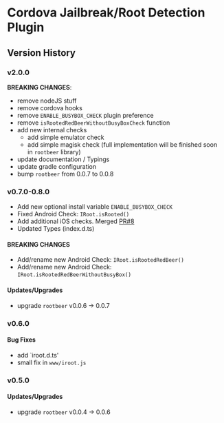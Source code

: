 # Cordova Jailbreak/Root Detection Plugin

## Version History

### v2.0.0

**BREAKING CHANGES**:

- remove nodeJS stuff
- remove cordova hooks
- remove `ENABLE_BUSYBOX_CHECK` plugin preference
- remove `isRootedRedBeerWithoutBusyBoxCheck` function
- add new internal checks
    - add simple emulator check
    - add simple magisk check (full implementation will be finished soon in `rootbeer` library)
- update documentation / Typings
- update gradle configuration
- bump `rootbeer` from 0.0.7 to 0.0.8


### v0.7.0-0.8.0

+ Add new optional install variable `ENABLE_BUSYBOX_CHECK`
+ Fixed Android Check: `IRoot.isRooted()`
+ Add additional iOS checks. Merged [PR#8](https://github.com/WuglyakBolgoink/cordova-plugin-iroot/pull/8)
+ Updated Types (index.d.ts)

#### BREAKING CHANGES

+ Add/rename new Android Check: `IRoot.isRootedRedBeer()`
+ Add/rename new Android Check: `IRoot.isRootedRedBeerWithoutBusyBox()`

#### Updates/Upgrades

* upgrade `rootbeer` v0.0.6 -> 0.0.7


### v0.6.0

#### Bug Fixes

* add `iroot.d.ts'
* small fix in `www/iroot.js`

### v0.5.0

#### Updates/Upgrades

* upgrade `rootbeer` v0.0.4 -> 0.0.6
